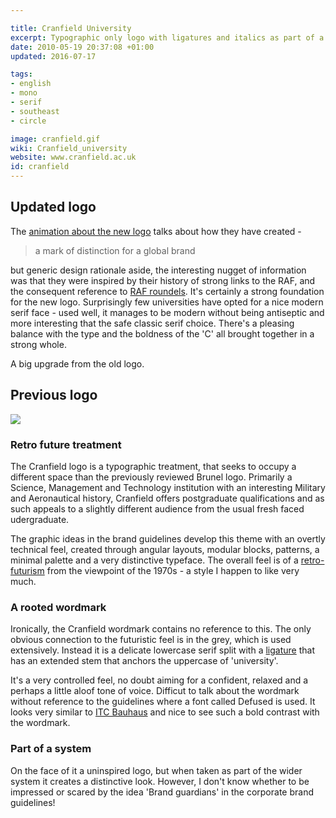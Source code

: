 ```yaml
---

title: Cranfield University
excerpt: Typographic only logo with ligatures and italics as part of a retro future design scheme.
date: 2010-05-19 20:37:08 +01:00
updated: 2016-07-17

tags:
- english
- mono
- serif
- southeast
- circle

image: cranfield.gif
wiki: Cranfield_university
website: www.cranfield.ac.uk
id: cranfield
---
```


## Updated logo
The [animation about the new logo](http://www.cranfield.ac.uk/about/about/building-on-our-heritage) talks about how they have created -

> a mark of distinction for a global brand

but generic design rationale aside, the interesting nugget of information was that they were inspired by their history of strong links to the RAF, and the consequent reference to [RAF roundels][raf]. It's certainly a strong foundation for the new logo. Surprisingly few universities have opted for a nice modern serif face - used well, it manages to be modern without being antiseptic and more interesting that the safe classic serif choice. There's a pleasing balance with the type and the boldness of the 'C' all brought together in a strong whole.

A big upgrade from the old logo.

## Previous logo

![](./images/cranfield-old.gif)

### Retro future treatment

The Cranfield logo is a typographic treatment, that seeks to occupy a different space than the previously reviewed Brunel logo. Primarily a Science, Management and Technology institution with an interesting Military and Aeronautical history, Cranfield offers postgraduate qualifications and as such appeals to a slightly different audience from the usual fresh faced udergraduate.

The graphic ideas in the brand guidelines develop this theme with an overtly technical feel, created through angular layouts, modular blocks, patterns, a minimal palette and a very distinctive typeface. The overall feel is of a [retro-futurism](http://en.wikipedia.org/wiki/Retro-futurism) from the viewpoint of the 1970s - a style I happen to like very much.

### A rooted wordmark

Ironically, the Cranfield wordmark contains no reference to this. The only obvious connection to the futuristic feel is in the grey, which is used extensively. Instead it is a delicate lowercase serif split with a [ligature](http://en.wikipedia.org/wiki/Typographic_ligature) that has an extended stem that anchors the  uppercase of 'university'.

It's a very controlled feel, no doubt aiming for a confident, relaxed and a perhaps a little aloof tone of voice. Difficut to talk about the wordmark without reference to the guidelines where a font called Defused is used. It looks very similar to [ITC Bauhaus](http://typedia.com/explore/typeface/itc-bauhaus/) and nice to see such a bold contrast with the wordmark.

### Part of a system

On the face of it a uninspired logo, but when taken as part of the wider system it creates a distinctive look. However, I don't know whether to be impressed or scared by the idea 'Brand guardians' in the corporate brand guidelines!

[raf]:https://en.wikipedia.org/wiki/Royal_Air_Force_roundels
